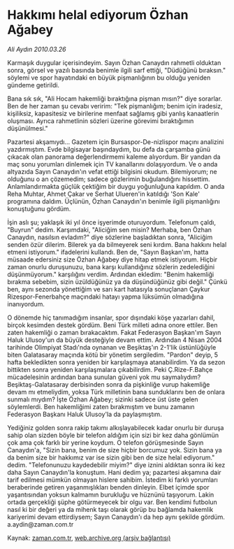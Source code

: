 # Hakkımı helal ediyorum Özhan Ağabey

*Ali Aydın 2010.03.26*

<tr><td class="metin" colspan="2" style="padding-top: 20px; padding-left: 5px; ">Karmaşık duygular içerisindeyim. Sayın Özhan Canaydın rahmetli olduktan sonra, görsel ve yazılı basında benimle ilgili sarf ettiği, "Düdüğünü bıraksın." söylemi ve spor hayatındaki en büyük pişmanlığının bu olduğu yeniden gündeme getirildi.</td></tr><tr><td class="metin" colspan="2" style="padding-top: 20px; padding-left: 5px; "><p>Bana sık sık, "Ali Hocam hakemliği bıraktığına pişman mısın?" diye sorarlar. Ben de her zaman şu cevabı veririm: "Tek pişmanlığım; benim için iradesiz, kişiliksiz, kapasitesiz ve birilerine menfaat sağlamış gibi yanlış kanaatlerin oluşması. Ayrıca rahmetlinin sözleri üzerine görevimi bıraktığımın düşünülmesi."
<p>Pazartesi akşamıydı... Gazetem için Bursaspor-De-nizlispor maçını analizini yazdırmıştım. Evde bilgisayar başındaydım, bu defa da çarşamba günü çıkacak olan panorama değerlendirmemi kaleme alıyordum. Bir yandan da maç sonu yorumları dinlemek için TV kanallarını dolaşıyordum. Ve o anda altyazıda Sayın Canaydın'ın vefat ettiği bilgisini okudum. Bilemiyorum; ne olduğunu o an çözemedim; sadece gözlerimin buğulandığını hissettim. Anlamlandırmakta güçlük çektiğim bir duygu yoğunluğuna kapıldım. O anda Reha Muhtar, Ahmet Çakar ve Serhat Ulueren'in katıldığı 'Son Kale' programına daldım. Üçlünün, Özhan Canaydın'ın benimle ilgili pişmanlığını konuştuğunu gördüm. 
<p>İşin aslı şu; yaklaşık iki yıl önce işyerimde oturuyordum. Telefonum çaldı, "Buyrun" dedim. Karşımdaki, "Aliciğim sen misin? Merhaba, ben Özhan Canaydın, nasılsın evladım?" diye sözlerine başladıktan sonra, "Aliciğim senden özür dilerim. Bilerek ya da bilmeyerek seni kırdım. Bana hakkını helal etmeni istiyorum." ifadelerini kullandı. Ben de, "Sayın Başkan'ım, hatta müsaade edersiniz size Özhan Ağabey diye hitap etmek istiyorum. Hiçbir zaman onurlu duruşunuzu, bana karşı kullandığınız sözlerin zedelediğini düşünmüyorum." karşılığını verdim. Ardından ekledim: "Benim hakemliği bırakma sebebim, sizin üzüldüğünüz ya da düşündüğünüz gibi değil." Çünkü ben, aynı sezonda yönettiğim ve sarı kart hatasıyla sonuçlanan Çaykur Rizespor-Fenerbahçe maçındaki hatayı yapma lüksümün olmadığına inanıyordum.
<p>O dönemde hiç tanımadığım insanlar, spor dışındaki köşe yazarları dahil, birçok kesimden destek gördüm. Beni Türk milleti adına onore ettiler. Ben zaten hakemliği o zaman bırakacaktım. Fakat Federasyon Başkan'ım Sayın Haluk Ulusoy'un da büyük desteğiyle devam ettim. Ardından 4 Nisan 2004 tarihinde Olimpiyat Stadı'nda oynanan ve Beşiktaş'ın 2-1'lik üstünlüğüyle biten Galatasaray maçında kötü bir yönetim sergiledim. "Pardon" deyip, 5 hafta bekledikten sonra yeniden bir karşılaşmaya atanabilirdim. Ya da sezon bittikten sonra yeniden karşılaşmalara çıkabilirdim. Peki Ç.Rize-F.Bahçe mücadelesinin ardından bana sunulan güveni yok mu saymalıydım? Beşiktaş-Galatasaray derbisinden sonra da pişkinliğe vurup hakemliğe devam mı etmeliydim, yoksa Türk milletinin bana sunduklarını ben de onlara sunmalı mıydım? İşte Özhan Ağabey; sizinki sadece üst üste gelen söylemlerdi. Ben hakemliğimi zaten bırakmıştım ve bunu zamanın Federasyon Başkanı Haluk Ulusoy'la da paylaşmıştım.
<p>Yediğiniz golden sonra rakip takımı alkışlayabilecek kadar onurlu bir duruşa sahip olan sizden böyle bir telefon aldığım için sizi bir kez daha gönlümün çok ama çok farklı bir yerine koydum. O telefon görüşmesinde Sayın Canaydın'a, "Sizin bana, benim de size hiçbir borcumuz yok. Sizin bana ya da benim size bir hakkımız var ise sizin gibi ben de size helal ediyorum." dedim. "Telefonunuzu kaydedebilir miyim?" diye iznini aldıktan sonra iki kez daha Sayın Canaydın'la konuştum. Hani dedim ya; pazartesi akşamına dair tarif edilmesi mümkün olmayan hislere sahibim. İstedim ki farklı yorumları beraberinde getiren yaşanmışlıkları benden dinleyin. Elbet içimde spor yaşantısından yoksun kalmamın burukluğu ve hüznünü taşıyorum. Lakin ortada gerçekliği şüphe götürmeyecek bir olgu var. Ben kendimi futbolun nasıl ki bir değeri ya da mihenk taşı olarak görüp bu bağlamda hakemlik kariyerimi devam ettirdiysem; Sayın Canaydın'ı da hep aynı şekilde gördüm. a.aydin@zaman.com.tr<br/></p></p></p></p></p></td></tr>

Kaynak: [zaman.com.tr](http://zaman.com.tr/yazar.do?yazino=965879), [web.archive.org (arşiv bağlantısı)](http://web.archive.org/web/20100329113630/http://www.zaman.com.tr:80/yazar.do?yazino=965879)
